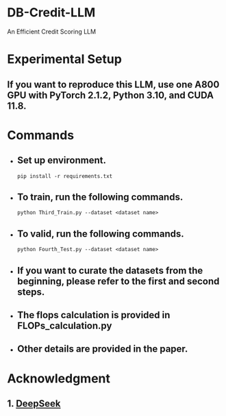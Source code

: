 # DB-Credit-LLM
An Efficient Credit Scoring LLM


# Experimental Setup
## If you want to reproduce this LLM, use one A800 GPU with PyTorch 2.1.2, Python 3.10, and CUDA 11.8.

# Commands

- ## Set up environment.
  
  ```
  pip install -r requirements.txt
  ```
- ## To train, run the following commands.
  
  ```
  python Third_Train.py --dataset <dataset name>
  ```
- ## To valid, run the following commands.

  ```
  python Fourth_Test.py --dataset <dataset name>
  ```
- ## If you want to curate the datasets from the beginning, please refer to the first and second steps.

- ## The flops calculation is provided in FLOPs_calculation.py

- ## Other details are provided in the paper.


# Acknowledgment

## 1. [DeepSeek](https://arxiv.org/abs/2412.19437)


  
  
  
  

